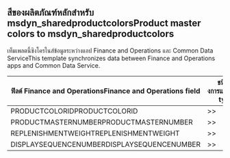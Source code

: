 ## <a name="product-master-colors-to-msdyn_sharedproductcolors"></a><span data-ttu-id="80c1e-101">สีของผลิตภัณฑ์หลักสำหรับ msdyn_sharedproductcolors</span><span class="sxs-lookup"><span data-stu-id="80c1e-101">Product master colors to msdyn_sharedproductcolors</span></span>

<span data-ttu-id="80c1e-102">เท็มเพลตนี้ซิงโครไนส์ข้อมูลระหว่างแอป Finance and Operations และ Common Data Service</span><span class="sxs-lookup"><span data-stu-id="80c1e-102">This template synchronizes data between Finance and Operations apps and Common Data Service.</span></span>

<span data-ttu-id="80c1e-103">ฟิลด์ Finance and Operations</span><span class="sxs-lookup"><span data-stu-id="80c1e-103">Finance and Operations field</span></span> | <span data-ttu-id="80c1e-104">ชนิดของการแม็ป</span><span class="sxs-lookup"><span data-stu-id="80c1e-104">Map type</span></span> | <span data-ttu-id="80c1e-105">ฟิลด์ Dynamics 365 อื่นๆ</span><span class="sxs-lookup"><span data-stu-id="80c1e-105">Other Dynamics 365 field</span></span> | <span data-ttu-id="80c1e-106">ค่าเริ่มต้น</span><span class="sxs-lookup"><span data-stu-id="80c1e-106">Default value</span></span>
---|---|---|---
<span data-ttu-id="80c1e-107">PRODUCTCOLORID</span><span class="sxs-lookup"><span data-stu-id="80c1e-107">PRODUCTCOLORID</span></span> | >> | <span data-ttu-id="80c1e-108">msdyn_productcolor.msdyn_productcolorname</span><span class="sxs-lookup"><span data-stu-id="80c1e-108">msdyn_productcolor.msdyn_productcolorname</span></span> | 
<span data-ttu-id="80c1e-109">PRODUCTMASTERNUMBER</span><span class="sxs-lookup"><span data-stu-id="80c1e-109">PRODUCTMASTERNUMBER</span></span> | >> | <span data-ttu-id="80c1e-110">msdyn_globalproduct.msdyn_productnumber</span><span class="sxs-lookup"><span data-stu-id="80c1e-110">msdyn_globalproduct.msdyn_productnumber</span></span> | 
<span data-ttu-id="80c1e-111">REPLENISHMENTWEIGHT</span><span class="sxs-lookup"><span data-stu-id="80c1e-111">REPLENISHMENTWEIGHT</span></span> | >> | <span data-ttu-id="80c1e-112">msdyn_replenishmentweight</span><span class="sxs-lookup"><span data-stu-id="80c1e-112">msdyn_replenishmentweight</span></span> | 
<span data-ttu-id="80c1e-113">DISPLAYSEQUENCENUMBER</span><span class="sxs-lookup"><span data-stu-id="80c1e-113">DISPLAYSEQUENCENUMBER</span></span> | >> | <span data-ttu-id="80c1e-114">msdyn_displaysequencenumber</span><span class="sxs-lookup"><span data-stu-id="80c1e-114">msdyn_displaysequencenumber</span></span> | 

